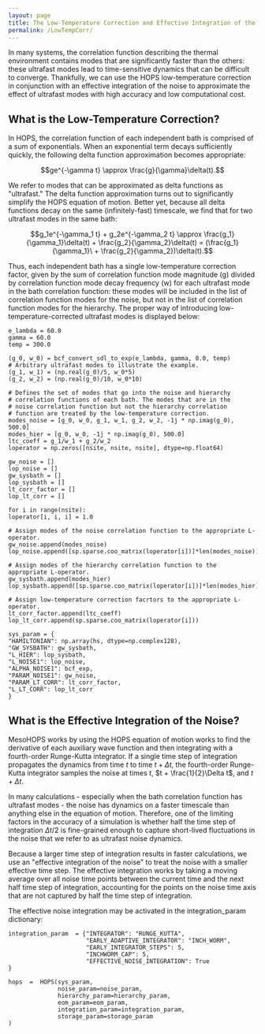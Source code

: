 ```yaml
---
layout: page
title: The Low-Temperature Correction and Effective Integration of the Noise
permalink: /LowTempCorr/
---
```

[comment]: <> (This allows latex formatting in the markdown files)
<script
  src="https://cdn.mathjax.org/mathjax/latest/MathJax.js?config=TeX-AMS-MML_HTMLorMML"
  type="text/javascript">
</script>

In many systems, the correlation function describing the thermal environment contains modes that are significantly faster than the others: these ultrafast modes lead to time-sensitive dynamics that can be difficult to converge. Thankfully, we can use the HOPS low-temperature correction in conjunction with an effective integration of the noise to approximate the effect of ultrafast modes with high accuracy and low computational cost.

## What is the Low-Temperature Correction?
In HOPS, the correlation function of each independent bath is comprised of a sum of exponentials. When an exponential term decays sufficiently quickly, the following delta function approximation becomes appropriate:

$$ge^{-\gamma t} \approx \frac{g}{\gamma}\delta(t).$$
  
We refer to modes that can be approximated as delta functions as "ultrafast." The delta function approximation turns out to significantly simplify the HOPS equation of motion. Better yet, because all delta functions decay on the same (infinitely-fast) timescale, we find that for two ultrafast modes in the same bath:

  

$$g_1e^{-\gamma_1 t} + g_2e^{-\gamma_2 t} \approx \frac{g_1}{\gamma_1}\delta(t) + \frac{g_2}{\gamma_2}\delta(t) = (\frac{g_1}{\gamma_1}\ + \frac{g_2}{\gamma_2})\delta(t).$$

  

Thus, each independent bath has a single low-temperature correction factor, given by the sum of correlation function mode magnitude (g) divided by correlation function mode decay frequency (w) for each ultrafast mode in the bath correlation function: these modes will be included in the list of correlation function modes for the noise, but not in the list of correlation function modes for the hierarchy. The proper way of introducing low-temperature-corrected ultrafast modes is displayed below:

  ```
e_lambda = 60.0
gamma = 60.0
temp = 300.0

(g_0, w_0) = bcf_convert_sdl_to_exp(e_lambda, gamma, 0.0, temp)
# Arbitrary ultrafast modes to illustrate the example.
(g_1, w_1) = (np.real(g_0)/5, w_0*5)
(g_2, w_2) = (np.real(g_0)/10, w_0*10)

# Defines the set of modes that go into the noise and hierarchy
# correlation functions of each bath. The modes that are in the 
# noise correlation function but not the hierarchy correlation
# function are treated by the low-temperature correction.
modes_noise = [g_0, w_0, g_1, w_1, g_2, w_2, -1j * np.imag(g_0), 500.0]
modes_hier = [g_0, w_0, -1j * np.imag(g_0), 500.0]
ltc_coeff = g_1/w_1 + g_2/w_2
loperator = np.zeros([nsite, nsite, nsite], dtype=np.float64)

gw_noise = []
lop_noise = []
gw_sysbath = []
lop_sysbath = []
lt_corr_factor = []
lop_lt_corr = []

for i in range(nsite):
loperator[i, i, i] = 1.0

# Assign modes of the noise correlation function to the appropriate L-operator.
gw_noise.append(modes_noise)
lop_noise.append([sp.sparse.coo_matrix(loperator[i])]*len(modes_noise))

# Assign modes of the hierarchy correlation function to the appropriate L-operator.
gw_sysbath.append(modes_hier)
lop_sysbath.append([sp.sparse.coo_matrix(loperator[i])]*len(modes_hier))

# Assign low-temperature correction facrtors to the appropriate L-operator.
lt_corr_factor.append(ltc_coeff)
lop_lt_corr.append(sp.sparse.coo_matrix(loperator[i]))

sys_param = {
"HAMILTONIAN": np.array(hs, dtype=np.complex128),
"GW_SYSBATH": gw_sysbath,
"L_HIER": lop_sysbath,
"L_NOISE1": lop_noise,
"ALPHA_NOISE1": bcf_exp,
"PARAM_NOISE1": gw_noise,
"PARAM_LT_CORR": lt_corr_factor,
"L_LT_CORR": lop_lt_corr
}
```
  
  
  

## What is the Effective Integration of the Noise?

MesoHOPS works by using the HOPS equation of motion works to find the derivative of each auxiliary wave function and then integrating with a fourth-order Runge-Kutta integrator. If a single time step of integration propagates the dynamics from time $t$ to time $t + \Delta t$, the fourth-order Runge-Kutta integrator samples the noise at times $t$, $t + \frac{1}{2}\Delta t$, and $t + \Delta t$.

  

In many calculations - especially when the bath correlation function has ultrafast modes - the noise has dynamics on a faster timescale than anything else in the equation of motion. Therefore, one of the limiting factors in the accuracy of a simulation is whether half the time step of integration $\Delta t/2$ is fine-grained enough to capture short-lived fluctuations in the noise that we refer to as ultrafast noise dynamics.

  

Because a larger time step of integration results in faster calculations, we use an "effective integration of the noise" to treat the noise with a smaller effective time step. The effective integration works by taking a moving average over all noise time points between the current time and the next half time step of integration, accounting for the points on the noise time axis that are not captured by half the time step of integration.

  

The effective noise integration may be activated in the integration_param dictionary:

```
integration_param  = {"INTEGRATOR": "RUNGE_KUTTA",
					  "EARLY_ADAPTIVE_INTEGRATOR": "INCH_WORM",
					  "EARLY_INTEGRATOR_STEPS": 5,
					  "INCHWORM_CAP": 5,
					  "EFFECTIVE_NOISE_INTEGRATION": True
}

hops  =  HOPS(sys_param,
			  noise_param=noise_param,
			  hierarchy_param=hierarchy_param,
			  eom_param=eom_param,
			  integration_param=integration_param,
			  storage_param=storage_param
)
```